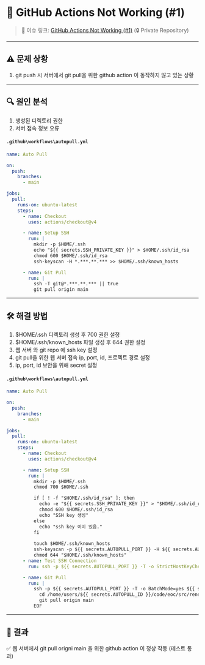 # 🐛 GitHub Actions Not Working (#1)
>📌 이슈 링크: [GitHub Actions Not Working (#1)](https://github.com/daewoungkim/sanga/issues/1) (🔒 Private Repository)

---

## ⚠️ 문제 상황
1. git push 시 서버에서 git pull을 위한 github action 이 동작하지 않고 있는 상황

---

## 🔍 원인 분석
1. 생성된 디렉토리 권한
2. 서버 접속 정보 오류

#### `.github\workflows\autopull.yml`
```yml
name: Auto Pull

on:
  push:
    branches:
      - main

jobs:
  pull:
    runs-on: ubuntu-latest
    steps:
      - name: Checkout
        uses: actions/checkout@v4

      - name: Setup SSH
        run: |
          mkdir -p $HOME/.ssh
          echo "${{ secrets.SSH_PRIVATE_KEY }}" > $HOME/.ssh/id_rsa
          chmod 600 $HOME/.ssh/id_rsa
          ssh-keyscan -H *.***.**.*** >> $HOME/.ssh/known_hosts

      - name: Git Pull
        run: |
          ssh -T git@*.***.**.*** || true
          git pull origin main
```


---

## 🛠 해결 방법
1. $HOME/.ssh 디렉토리 생성 후 700 권한 설정
2. $HOME/.ssh/known_hosts 파일 생성 후 644 권한 설정
3. 웹 서버 와 git repo 에 ssh key 설정
4. git pull을 위한 웹 서버 접속 ip, port, id, 프로젝트 경로 설정
5. ip, port, id 보안을 위해 secret 설정

#### `.github\workflows\autopull.yml`
```yml
name: Auto Pull

on:
  push:
    branches:
      - main

jobs:
  pull:
    runs-on: ubuntu-latest
    steps:
      - name: Checkout
        uses: actions/checkout@v4

      - name: Setup SSH
        run: |
          mkdir -p $HOME/.ssh
          chmod 700 $HOME/.ssh

          if [ ! -f "$HOME/.ssh/id_rsa" ]; then
            echo -e "${{ secrets.SSH_PRIVATE_KEY }}" > "$HOME/.ssh/id_rsa"
            chmod 600 $HOME/.ssh/id_rsa
            echo "SSH key 생성"
          else
            echo "ssh key 이미 있음."
          fi
          
          touch $HOME/.ssh/known_hosts
          ssh-keyscan -p ${{ secrets.AUTOPULL_PORT }} -H ${{ secrets.AUTOPULL_IP }} >> $HOME/.ssh/known_hosts
          chmod 644 "$HOME/.ssh/known_hosts"
      - name: Test SSH Connection
        run: ssh -p ${{ secrets.AUTOPULL_PORT }} -T -o StrictHostKeyChecking=no -o UserKnownHostsFile=$HOME/.ssh/known_hosts ${{ secrets.AUTOPULL_ID }}@${{ secrets.AUTOPULL_IP }} || true

      - name: Git Pull
        run: |
          ssh -p ${{ secrets.AUTOPULL_PORT }} -T -o BatchMode=yes ${{ secrets.AUTOPULL_ID }}@${{ secrets.AUTOPULL_IP }} << 'EOF'
            cd /home/users/${{ secrets.AUTOPULL_ID }}/code/eoc/src/renew_sanga || exit 1
            git pull origin main
          EOF
```

---

## 🚀 결과
✅ 웹 서버에서 git pull origni main 을 위한 github action 이 정상 작동 (테스트 통과) 
